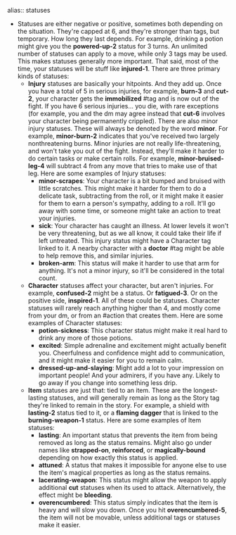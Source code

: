 alias:: statuses

- Statuses are either negative or positive, sometimes both depending on the situation. They're capped at 6, and they're stronger than tags, but temporary. How long they last depends. For example, drinking a potion might give you the **powered-up-2** status for 3 turns. An unlimited number of statuses can apply to a move, while only 3 tags may be used. This makes statuses generally more important. That said, most of the time, your statuses will be stuff like **injured-1**. There are three primary kinds of statuses:
	- **Injury** statuses are basically your hitpoints. And they add up. Once you have a total of 5 in serious injuries, for example, **burn-3** and **cut-2**, your character gets the **immobilized** #tag and is now out of the fight. If you have 6 serious injuries... you die, with rare exceptions (for example, you and the dm may agree instead that **cut-6** involves your character being permanently crippled). There are also minor injury statuses. These will always be denoted by the word **minor**. For example, **minor-burn-2** indicates that you've received two largely nonthreatening burns. Minor injuries are not really life-threatening, and won't take you out of the fight. Instead, they'll make it harder to do certain tasks or make certain rolls. For example, **minor-bruised-leg-4** will subtract 4 from any move that tries to make use of that leg. Here are some examples of Injury statuses:
		- **minor-scrapes**: Your character is a bit bumped and bruised with little scratches. This might make it harder for them to do a delicate task, subtracting from the roll, or it might make it easier for them to earn a person's sympathy, adding to a roll. It'll go away with some time, or someone might take an action to treat your injuries.
		- **sick**: Your character has caught an illness. At lower levels it won't be very threatening, but as we all know, it could take their life if left untreated. This injury status might have a Character tag linked to it. A nearby character with a **doctor**  #tag might be able to help remove this, and similar injuries.
		- **broken-arm**: This status will make it harder to use that arm for anything. It's not a minor injury, so it'll be considered in the total count.
	- **Character** statuses affect your character, but aren't injuries. For example, **confused-2** might be a status. Or **fatigued-3**. Or on the positive side, **inspired-1**. All of these could be statuses. Character statuses will rarely reach anything higher than 4, and mostly come from your dm, or from an #action that creates them. Here are some examples of Character statuses:
		- **potion-sickness**: This character status might make it real hard to drink any more of those potions.
		- **excited**: Simple adrenaline and excitement might actually benefit you. Cheerfulness and confidence might add to communication, and it might make it easier for you to remain calm.
		- **dressed-up-and-slaying**: Might add a lot to your impression on important people! And your admirers, if you have any. Likely to go away if you change into something less drip.
	- **Item** statuses are just that: tied to an item. These are the longest-lasting statuses, and will generally remain as long as the Story tag they're linked to remain in the story. For example, a shield with **lasting-2** status tied to it, or a **flaming dagger** that is linked to the **burning-weapon-1** status. Here are some examples of Item statuses:
		- **lasting**: An important status that prevents the item from being removed as long as the status remains. Might also go under names like **strapped-on**, **reinforced**, or **magically-bound** depending on how exactly this status is applied.
		- **attuned**: A status that makes it impossible for anyone else to use the item's magical properties as long as the status remains.
		- **lacerating-weapon**: This status might allow the weapon to apply additional **cut** statuses when its used to attack. Alternatively, the effect might be **bleeding**.
		- **overencumbered**: This status simply indicates that the item is heavy and will slow you down. Once you hit **overencumbered-5**, the item will not be movable, unless additional tags or statuses make it easier.
